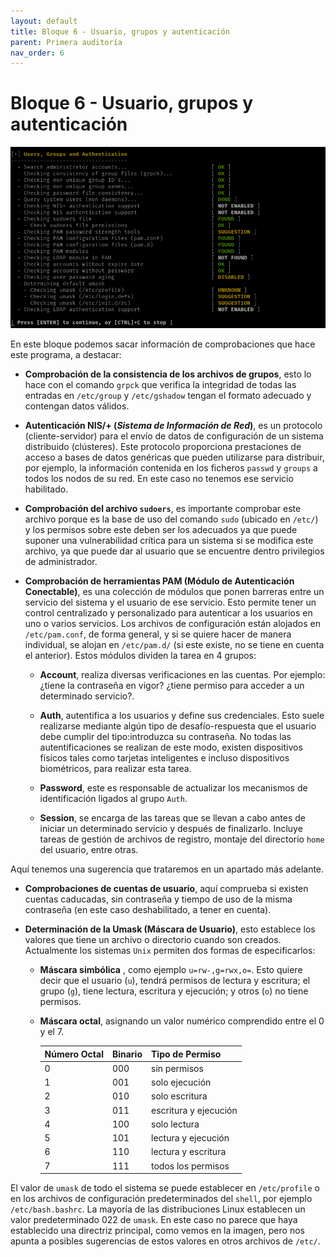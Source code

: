```yaml
---
layout: default
title: Bloque 6 - Usuario, grupos y autenticación
parent: Primera auditoría
nav_order: 6
---
```


# Bloque 6 - Usuario, grupos y autenticación

<img src="https://raw.githubusercontent.com/crivmar/crivmar-lynis.github.io/main/assets/images/09.png"/>

En este bloque podemos sacar información de comprobaciones que hace este programa, a destacar:

- **Comprobación de la consistencia de los archivos de grupos**, esto lo hace con el comando `grpck` que verifica la integridad de todas las entradas en `/etc/group` y `/etc/gshadow` tengan el formato adecuado y contengan datos válidos.

- **Autenticación NIS/+ (*Sistema de Información de Red*)**, es un protocolo (cliente-servidor) para el envío de datos de configuración de un sistema distribuido (clústeres). Este protocolo proporciona prestaciones de acceso a bases de datos genéricas que pueden utilizarse para distribuir, por ejemplo, la información contenida en los ficheros `passwd` y `groups` a todos los nodos de su red. En este caso no tenemos ese servicio habilitado.

- **Comprobación del archivo `sudoers`**, es importante comprobar este archivo porque es la base de uso del comando `sudo` (ubicado en `/etc/`) y los permisos sobre este deben ser los adecuados ya que puede suponer una vulnerabilidad crítica para un sistema si se modifica este archivo, ya que puede dar al usuario que se encuentre dentro privilegios de administrador.  

- **Comprobación de herramientas PAM (Módulo de Autenticación Conectable)**, es una colección de módulos que ponen barreras entre un servicio del sistema y el usuario de ese servicio. Esto permite tener un control centralizado y personalizado para autenticar a los usuarios en uno o varios servicios. Los archivos de configuración están alojados en `/etc/pam.conf`, de forma general, y si se quiere hacer de manera individual, se alojan en `/etc/pam.d/` (si este existe, no se tiene en cuenta el anterior). Estos módulos dividen la tarea en 4 grupos:
	
	+  **Account**, realiza diversas verificaciones en las cuentas. Por ejemplo: ¿tiene la contraseña en vigor? ¿tiene permiso para acceder a un determinado servicio?.

    + **Auth**, autentifica a los usuarios y define sus credenciales. Esto suele realizarse mediante algún tipo de desafío-respuesta que el usuario debe cumplir del tipo:introduzca su contraseña. No todas las autentificaciones se realizan de este modo, existen dispositivos físicos tales como tarjetas inteligentes e incluso dispositivos biométricos, para realizar esta tarea.
    
    + **Password**, este es responsable de actualizar los mecanismos de identificación ligados al grupo `Auth`.
    
    + **Session**, se encarga de las tareas que se llevan a cabo antes de iniciar un determinado servicio y después de finalizarlo. Incluye tareas de gestión de archivos de registro, montaje del directorio `home` del usuario, entre otras. 

Aquí tenemos una sugerencia que trataremos en un apartado más adelante.

- **Comprobaciones de cuentas de usuario**, aquí comprueba si existen cuentas caducadas, sin contraseña y tiempo de uso de la misma contraseña (en este caso deshabilitado, a tener en cuenta).

- **Determinación de la Umask (Máscara de Usuario)**, esto establece los valores que tiene un archivo o directorio cuando son creados. Actualmente los sistemas `Unix` permiten dos formas de especificarlos:

	+ **Máscara simbólica** , como ejemplo `u=rw-,g=rwx,o=`. Esto quiere decir que el usuario (`u`), tendrá permisos de lectura y escritura; el grupo (`g`), tiene lectura, escritura y ejecución; y otros (`o`) no tiene permisos.
	
	+ **Máscara octal**, asignando un valor numérico comprendido entre el 0 y el 7.
	

		Número Octal | Binario | Tipo de Permiso
		------------ | ------------ | ------------
		0 | 000 | sin permisos
		1 | 001 | solo ejecución
		2 | 010 | solo escritura 
		3 | 011 | escritura y ejecución
		4 | 100 | solo lectura
		5 | 101 | lectura y ejecución
		6 | 110 | lectura y escritura
		7 | 111 | todos los permisos


El valor de `umask` de todo el sistema se puede establecer en `/etc/profile` o en los archivos de configuración predeterminados del `shell`, por ejemplo `/etc/bash.bashrc`. La mayoría de las distribuciones Linux establecen un valor predeterminado 022 de `umask`. En este caso no parece que haya establecido una directriz principal, como vemos en la imagen, pero nos apunta a posibles sugerencias de estos valores en otros archivos de `/etc/`.

